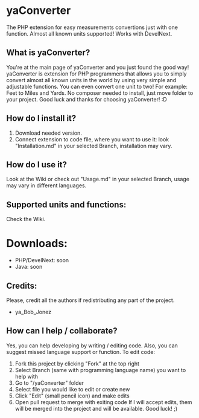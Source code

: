 # yaConverter
The PHP extension for easy measurements convertions just with one function. Almost all known units supported! Works with DevelNext.

What is yaConverter?
-----
You're at the main page of yaConverter and you just found the good way! yaConverter is extension for PHP programmers that allows you to simply convert almost all known units in the world by using very simple and adjustable functions. You can even convert one unit to two! For example: Feet to Miles and Yards. No composer needed to install, just move folder to your project. Good luck and thanks for choosing yaConverter! :D

How do I install it?
-----
1. Download needed version.
2. Connect extension to code file, where you want to use it: look "Installation.md" in your selected Branch, installation may vary.

How do I use it?
-----
Look at the Wiki or check out "Usage.md" in your selected Branch, usage may vary in different languages.

Supported units and functions:
-----
Check the Wiki.

Downloads:
=====
- PHP/DevelNext: soon
- Java: soon

Credits:
-----
Please, credit all the authors if redistributing any part of the project.
- ya_Bob_Jonez

How can I help / collaborate?
-----
Yes, you can help developing by writing / editing code. Also, you can suggest missed language support or function.
To edit code:
1. Fork this project by clicking "Fork" at the top right
2. Select Branch (same with programming language name) you want to help with
3. Go to "/yaConverter" folder
4. Select file you would like to edit or create new
5. Click "Edit" (small pencil icon) and make edits
6. Open pull request to merge with exiting code
If I will accept edits, them will be merged into the project and will be available.
Good luck! ;)
